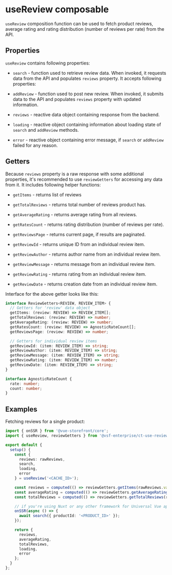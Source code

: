 # useReview composable

<Content slot-key="header-warning" />

`useReview` composition function can be used to fetch product reviews, average rating and rating distribution (number of reviews per rate) from the API.

## Properties

`useReview` contains following properties:

- `search` - function used to retrieve review data. When invoked, it requests data from the API and populates `reviews` property. It accepts following properties:

<Content slot-key="search-params" />

- `addReview` - function used to post new review. When invoked, it submits data to the API and populates `reviews` property with updated information.

<Content slot-key="add-params" />

- `reviews` - reactive data object containing response from the backend.

- `loading` - reactive object containing information about loading state of `search` and `addReview` methods.

- `error` - reactive object containing error message, if `search` or `addReview` failed for any reason.

## Getters

Because `reviews` property is a raw response with some additional properties, it's recommended to use `reviewGetters` for accessing any data from it. It includes following helper functions:

- `getItems` - returns list of reviews

- `getTotalReviews` - returns total number of reviews product has.

- `getAverageRating` - returns average rating from all reviews.

- `getRatesCount` - returns rating distribution (number of reviews per rate).

- `getReviewsPage` - returns current page, if results are paginated.

- `getReviewId` - returns unique ID from an individual review item.

- `getReviewAuthor` - returns author name from an individual review item.

- `getReviewMessage` - returns message from an individual review item.

- `getReviewRating` - returns rating from an individual review item.

- `getReviewDate` - returns creation date from an individual review item.

Interface for the above getter looks like this:

```typescript
interface ReviewGetters<REVIEW, REVIEW_ITEM> {
  // Getters for 'review' data object
  getItems: (review: REVIEW) => REVIEW_ITEM[];
  getTotalReviews: (review: REVIEW) => number;
  getAverageRating: (review: REVIEW) => number;
  getRatesCount: (review: REVIEW) => AgnosticRateCount[];
  getReviewsPage: (review: REVIEW) => number;

  // Getters for individual review items
  getReviewId: (item: REVIEW_ITEM) => string;
  getReviewAuthor: (item: REVIEW_ITEM) => string;
  getReviewMessage: (item: REVIEW_ITEM) => string;
  getReviewRating: (item: REVIEW_ITEM) => number;
  getReviewDate: (item: REVIEW_ITEM) => string;
}

interface AgnosticRateCount {
  rate: number;
  count: number;
}
```

## Examples

Fetching reviews for a single product:

```typescript
import { onSSR } from '@vue-storefront/core';
import { useReview, reviewGetters } from '@vsf-enterprise/ct-use-review';

export default {
  setup() {
    const {
      reviews: rawReviews,
      search,
      loading,
      error
    } = useReview('<CACHE_ID>');

    const reviews = computed(() => reviewGetters.getItems(rawReviews.value));
    const averageRating = computed(() => reviewGetters.getAverageRating(rawReviews.value));
    const totalReviews = computed(() => reviewGetters.getTotalReviews(rawReviews.value));

    // if you're using Nuxt or any other framework for Universal Vue apps
    onSSR(async () => {
      await search({ productId: '<PRODUCT_ID>' });
    });

    return {
      reviews,
      averageRating,
      totalReviews,
      loading,
      error
    };
  }
};
```
